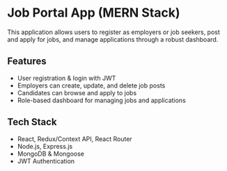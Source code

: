 # Job Portal App (MERN Stack)

This application allows users to register as employers or job seekers, post and apply for jobs, and manage applications through a robust dashboard.

## Features

- User registration & login with JWT
- Employers can create, update, and delete job posts
- Candidates can browse and apply to jobs
- Role-based dashboard for managing jobs and applications

## Tech Stack

- React, Redux/Context API, React Router
- Node.js, Express.js
- MongoDB & Mongoose
- JWT Authentication


